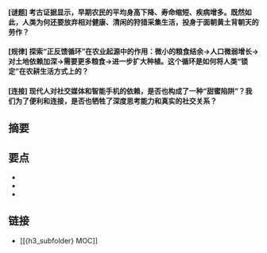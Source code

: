 #### [谜题] 考古证据显示，早期农民的平均身高下降、寿命缩短、疾病增多。既然如此，人类为何还要放弃相对健康、清闲的狩猎采集生活，投身于面朝黄土背朝天的劳作？


#### [规律] 探索“正反馈循环”在农业起源中的作用：微小的粮食结余→人口微弱增长→对土地依赖加深→需要更多粮食→进一步扩大种植。这个循环是如何将人类“锁定”在农耕生活方式上的？


#### [连接] 现代人对社交媒体和智能手机的依赖，是否也构成了一种“甜蜜陷阱”？我们为了便利和连接，是否也牺牲了深度思考能力和真实的社交关系？


## 摘要


## 要点

- 
- 
- 

## 链接

- [[{h3_subfolder} MOC]]
